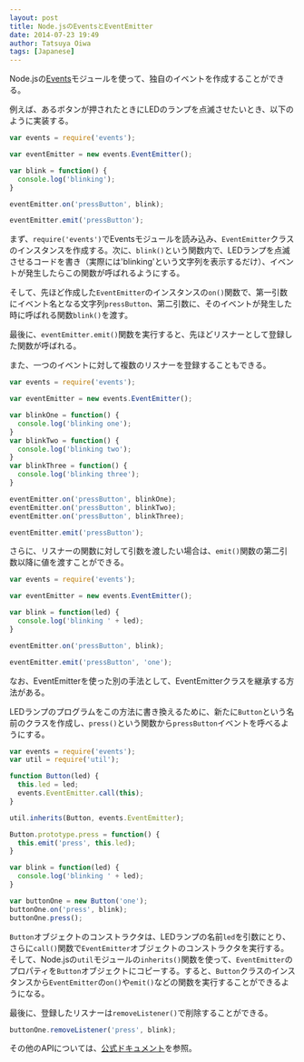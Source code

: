 ```yaml
---
layout: post
title: Node.jsのEventsとEventEmitter
date: 2014-07-23 19:49
author: Tatsuya Oiwa
tags: [Japanese]
---
```


Node.jsの[Events](http://nodejs.org/api/events.html)モジュールを使って、独自のイベントを作成することができる。

例えば、あるボタンが押されたときにLEDのランプを点滅させたいとき、以下のように実装する。

```js
var events = require('events');

var eventEmitter = new events.EventEmitter();

var blink = function() {
  console.log('blinking');
}

eventEmitter.on('pressButton', blink);

eventEmitter.emit('pressButton');
```

まず、`require('events')`でEventsモジュールを読み込み、`EventEmitter`クラスのインスタンスを作成する。次に、`blink()`という関数内で、LEDランプを点滅させるコードを書き（実際には'blinking'という文字列を表示するだけ）、イベントが発生したらこの関数が呼ばれるようにする。

そして、先ほど作成した`EventEmitter`のインスタンスの`on()`関数で、第一引数にイベント名となる文字列`pressButton`、第二引数に、そのイベントが発生した時に呼ばれる関数`blink()`を渡す。

最後に、`eventEmitter.emit()`関数を実行すると、先ほどリスナーとして登録した関数が呼ばれる。

また、一つのイベントに対して複数のリスナーを登録することもできる。

```js
var events = require('events');

var eventEmitter = new events.EventEmitter();

var blinkOne = function() {
  console.log('blinking one');
}
var blinkTwo = function() {
  console.log('blinking two');
}
var blinkThree = function() {
  console.log('blinking three');
}

eventEmitter.on('pressButton', blinkOne);
eventEmitter.on('pressButton', blinkTwo);
eventEmitter.on('pressButton', blinkThree);

eventEmitter.emit('pressButton');
```

さらに、リスナーの関数に対して引数を渡したい場合は、`emit()`関数の第二引数以降に値を渡すことができる。

```js
var events = require('events');

var eventEmitter = new events.EventEmitter();

var blink = function(led) {
  console.log('blinking ' + led);
}

eventEmitter.on('pressButton', blink);

eventEmitter.emit('pressButton', 'one');
```

なお、EventEmitterを使った別の手法として、EventEmitterクラスを継承する方法がある。

LEDランプのプログラムをこの方法に書き換えるために、新たに`Button`という名前のクラスを作成し、`press()`という関数から`pressButton`イベントを呼べるようにする。

```js
var events = require('events');
var util = require('util');

function Button(led) {
  this.led = led;
  events.EventEmitter.call(this);
}

util.inherits(Button, events.EventEmitter);

Button.prototype.press = function() {
  this.emit('press', this.led);
}

var blink = function(led) {
  console.log('blinking ' + led);
}

var buttonOne = new Button('one');
buttonOne.on('press', blink);
buttonOne.press();
```

`Button`オブジェクトのコンストラクタは、LEDランプの名前`led`を引数にとり、さらに`call()`関数で`EventEmitter`オブジェクトのコンストラクタを実行する。そして、Node.jsの`util`モジュールの`inherits()`関数を使って、`EventEmitter`のプロパティを`Button`オブジェクトにコピーする。すると、`Button`クラスのインスタンスから`EventEmitter`の`on()`や`emit()`などの関数を実行することができるようになる。


最後に、登録したリスナーは`removeListener()`で削除することができる。

```js
buttonOne.removeListener('press', blink);
```

その他のAPIについては、[公式ドキュメント](http://nodejs.org/api/events.html)を参照。


